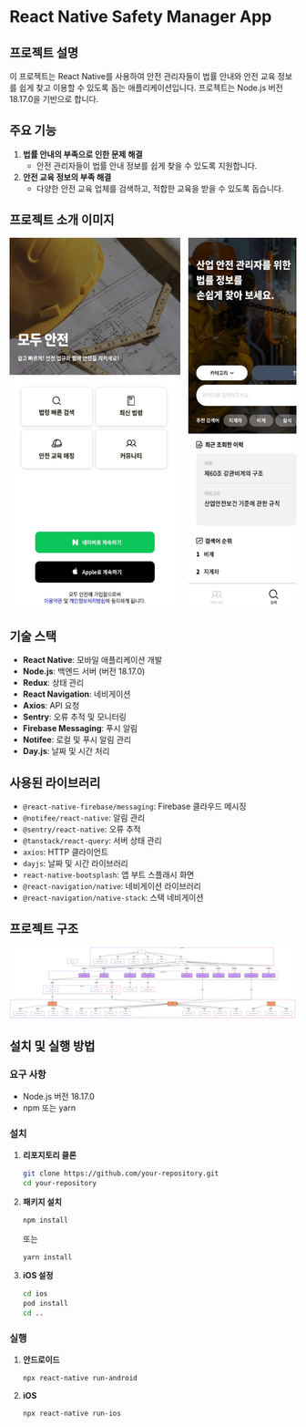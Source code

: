 # React Native Safety Manager App

## 프로젝트 설명

이 프로젝트는 React Native를 사용하여 안전 관리자들이 법률 안내와 안전 교육 정보를 쉽게 찾고 이용할 수 있도록 돕는 애플리케이션입니다. 프로젝트는 Node.js 버전 18.17.0을 기반으로 합니다.

## 주요 기능

1. **법률 안내의 부족으로 인한 문제 해결**
   - 안전 관리자들이 법률 안내 정보를 쉽게 찾을 수 있도록 지원합니다.
2. **안전 교육 정보의 부족 해결**
   - 다양한 안전 교육 업체를 검색하고, 적합한 교육을 받을 수 있도록 돕습니다.

## 프로젝트 소개 이미지

<div style="overflow-x: auto; white-space: nowrap;">
  <img src="./assets/images/main.jpg" alt="이미지 설명" width="300" style="display: inline-block; margin-right: 10px;" />
  <img src="./assets/images/home.jpg" alt="이미지 설명" width="300" style="display: inline-block; margin-right: 10px;" />
  <img src="./assets/images/board.jpg" alt="이미지 설명" width="300" style="display: inline-block; margin-right: 10px;" />
  <img src="./assets/images/list.jpg" alt="이미지 설명" width="300" style="display: inline-block; margin-right: 10px;" />
  <img src="./assets/images/content.jpg" alt="이미지 설명" width="300" style="display: inline-block;" />
</div>

## 기술 스택

- **React Native**: 모바일 애플리케이션 개발
- **Node.js**: 백엔드 서버 (버전 18.17.0)
- **Redux**: 상태 관리
- **React Navigation**: 네비게이션
- **Axios**: API 요청
- **Sentry**: 오류 추적 및 모니터링
- **Firebase Messaging**: 푸시 알림
- **Notifee**: 로컬 및 푸시 알림 관리
- **Day.js**: 날짜 및 시간 처리

## 사용된 라이브러리

- `@react-native-firebase/messaging`: Firebase 클라우드 메시징
- `@notifee/react-native`: 알림 관리
- `@sentry/react-native`: 오류 추적
- `@tanstack/react-query`: 서버 상태 관리
- `axios`: HTTP 클라이언트
- `dayjs`: 날짜 및 시간 라이브러리
- `react-native-bootsplash`: 앱 부트 스플래시 화면
- `@react-navigation/native`: 네비게이션 라이브러리
- `@react-navigation/native-stack`: 스택 네비게이션

## 프로젝트 구조

![이미지 설명](./assets/images/dir.png)

## 설치 및 실행 방법

### 요구 사항

- Node.js 버전 18.17.0
- npm 또는 yarn

### 설치

1. **리포지토리 클론**

   ```sh
   git clone https://github.com/your-repository.git
   cd your-repository
   ```

2. **패키지 설치**

   ```sh
   npm install
   ```

   또는

   ```sh
   yarn install
   ```

3. **iOS 설정**
   ```sh
   cd ios
   pod install
   cd ..
   ```

### 실행

1. **안드로이드**

   ```sh
   npx react-native run-android
   ```

2. **iOS**
   ```sh
   npx react-native run-ios
   ```

